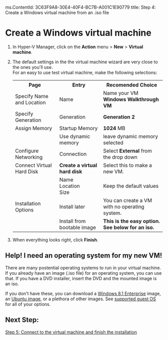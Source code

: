 ms.ContentId: 3C63F9A8-30E4-40F4-BC7B-A001C1E90779
title: Step 4: Create a Windows virtual machine from an .iso file

# Create a Windows virtual machine 

1. In Hyper-V Manager, click on the **Action** menu > **New** > **Virtual machine**. 
2. The default settings in the the virtual machine wizard are very close to the ones you'll use.  
For an easy to use test virtual machine, make the following selections:

    <table>
    <tr> <th>Page</th> <th>Entry</th> <th>Recomended Choice</th> </tr>
    <tr> <td>Specify Name and Location</td> <td>Name</td> <td>Name your VM  <b>Windows Walkthrough VM</b></td> </tr>
    <tr> <td>Specify Generation</td> <td>Generation</td> <td><b>Generation 2</b></td></tr>
    <tr> <td>Assign Memory</td> <td>Startup Memory</td> <td><b>1024</b> MB </td> </tr>
    <tr>  <td></td> <td>Use dynamic memory</td> <td>leave dynamic memory selected </td></tr>
    <tr><td>Configure Networking</td> <td>Connection</td> <td>Select <b>External</b> from the drop down</td> </tr>
    <tr> <td>Connect Virtual Hard Disk</td> <td><b>Create a virtual hard disk</b></td> <td>Select this to make a new VM.</td> </tr>
    <tr> <td></td> <td>Name</br> Location</br> Size</td><td>Keep the default values</td></tr>
    <tr> <td>Installation Options</td> <td>Install later</td> <td>You can create a VM with no operating system.</td> </tr>
    <tr> <td></td> <td>Install from bootable image</td> <td><b>This is the easy option.</br> See below for an iso.</b></td> </tr>
    </table>
  
3. When everything looks right, click **Finish**. 

## Help! I need an operating system for my new VM!
There are many postential operating systems to run in your virtual machine.  If you already have an image (.iso file) for an operating system, you can use that. If you have a DVD installer, insert the DVD and the mounted image is an iso.

If you don't have these, you can download a [Windows 8.1 Enterprise](http://www.microsoft.com/en-us/evalcenter/evaluate-windows-8-1-enterprise) image, an [Ubuntu image](http://www.ubuntu.com/download/desktop), or a plethora of other images.  See [supported guest OS](../about/supported_guest_os.md) for all of your options.

## Next Step: 
[Step 5: Connect to the virtual machine and finish the installation](walkthrough_vmconnect.md)